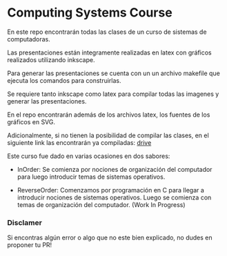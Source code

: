 # Computing Systems Course

En este repo encontrarán todas las clases de un curso de sistemas de computadoras.

Las presentaciones están integramente realizadas en latex con gráficos realizados utilizando inkscape.

Para generar las presentaciones se cuenta con un un archivo makefile que ejecuta los comandos para construirlas.

Se requiere tanto inkscape como latex para compilar todas las imagenes y generar las presentaciones.

En el repo encontrarán además de los archivos latex, los fuentes de los gráficos en SVG.

Adicionalmente, si no tienen la posibilidad de compilar las clases, en el siguiente link las encontrarán ya compiladas:
[drive](https://drive.google.com/drive/folders/1mNa857TTxHuXxKt96LPfvnVwkDEx_pnn?usp=sharing)

Este curso fue dado en varias ocasiones en dos sabores:

- InOrder: Se comienza por nociones de organización del computador para luego introducir temas de sistemas operativos.

- ReverseOrder: Comenzamos por programación en C para llegar a introducir nociones de sistemas operativos. Luego se comienza con temas de organización del computador. (Work In Progress)

### Disclamer

Si encontras algún error o algo que no este bien explicado, no dudes en proponer tu PR!

